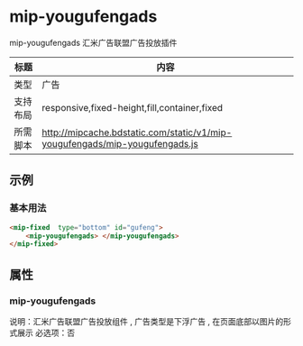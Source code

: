 ﻿# mip-yougufengads

mip-yougufengads 汇米广告联盟广告投放插件

标题|内容
----|----
类型|广告
支持布局|responsive,fixed-height,fill,container,fixed
所需脚本|http://mipcache.bdstatic.com/static/v1/mip-yougufengads/mip-yougufengads.js

## 示例

### 基本用法
```html
<mip-fixed  type="bottom" id="gufeng">
	<mip-yougufengads> </mip-yougufengads>
</mip-fixed>
```


## 属性

### mip-yougufengads

说明：汇米广告联盟广告投放组件 , 广告类型是下浮广告 , 在页面底部以图片的形式展示
必选项：否